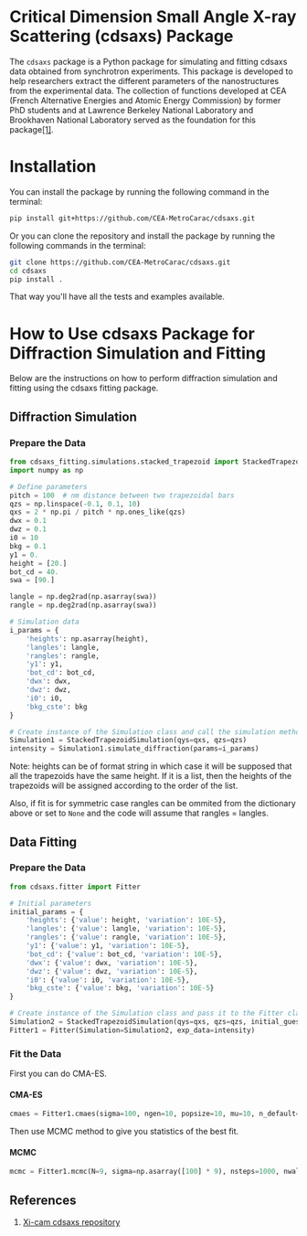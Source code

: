 # Critical Dimension Small Angle X-ray Scattering (cdsaxs) Package

The `cdsaxs` package is a Python package for simulating and fitting cdsaxs data obtained from synchrotron experiments. This package is developed to help researchers extract the
different parameters of the nanostructures from the experimental data. The collection of functions developed at CEA (French Alternative Energies and Atomic Energy Commission) by former PhD students and at
Lawrence Berkeley National Laboratory and Brookhaven National Laboratory served as the foundation for this package[[1]](#references).

# Installation
You can install the package by running the following command in the terminal:
```bash
pip install git+https://github.com/CEA-MetroCarac/cdsaxs.git
```
Or you can clone the repository and install the package by running the following commands in the terminal:
```bash
git clone https://github.com/CEA-MetroCarac/cdsaxs.git
cd cdsaxs
pip install .
```
That way you'll have all the tests and examples available.

# How to Use cdsaxs Package for Diffraction Simulation and Fitting

Below are the instructions on how to perform diffraction simulation and fitting using the cdsaxs fitting package.

## Diffraction Simulation

### Prepare the Data

```python
from cdsaxs_fitting.simulations.stacked_trapezoid import StackedTrapezoidSimulation
import numpy as np

# Define parameters
pitch = 100  # nm distance between two trapezoidal bars
qzs = np.linspace(-0.1, 0.1, 10)
qxs = 2 * np.pi / pitch * np.ones_like(qzs)
dwx = 0.1
dwz = 0.1
i0 = 10
bkg = 0.1
y1 = 0.
height = [20.]
bot_cd = 40.
swa = [90.]

langle = np.deg2rad(np.asarray(swa))
rangle = np.deg2rad(np.asarray(swa))

# Simulation data
i_params = {
    'heights': np.asarray(height),
    'langles': langle,
    'rangles': rangle,
    'y1': y1,
    'bot_cd': bot_cd,
    'dwx': dwx,
    'dwz': dwz,
    'i0': i0,
    'bkg_cste': bkg
}

# Create instance of the Simulation class and call the simulation method
Simulation1 = StackedTrapezoidSimulation(qys=qxs, qzs=qzs)
intensity = Simulation1.simulate_diffraction(params=i_params)
```
Note: heights can be of format string in which case it will be supposed that all the trapezoids have the same height. If it is a list, then the heights of the trapezoids will be assigned according to the order of the list.

Also, if fit is for symmetric case rangles can be ommited from the dictionary above or set to ```None``` and the code will assume that rangles = langles.

## Data Fitting

### Prepare the Data

```python
from cdsaxs.fitter import Fitter

# Initial parameters
initial_params = {
    'heights': {'value': height, 'variation': 10E-5},
    'langles': {'value': langle, 'variation': 10E-5},
    'rangles': {'value': rangle, 'variation': 10E-5},
    'y1': {'value': y1, 'variation': 10E-5},
    'bot_cd': {'value': bot_cd, 'variation': 10E-5},
    'dwx': {'value': dwx, 'variation': 10E-5},
    'dwz': {'value': dwz, 'variation': 10E-5},
    'i0': {'value': i0, 'variation': 10E-5},
    'bkg_cste': {'value': bkg, 'variation': 10E-5}
}

# Create instance of the Simulation class and pass it to the Fitter class along with data to fit
Simulation2 = StackedTrapezoidSimulation(qys=qxs, qzs=qzs, initial_guess=initial_params)
Fitter1 = Fitter(Simulation=Simulation2, exp_data=intensity)
```

### Fit the Data

First you can do CMA-ES.
#### CMA-ES

```python
cmaes = Fitter1.cmaes(sigma=100, ngen=10, popsize=10, mu=10, n_default=9, restarts=10, tolhistfun=10E-5, ftarget=10, restart_from_best=True, verbose=False, dir_save="./")
```
Then use MCMC method to give you statistics of the best fit.
#### MCMC

```python
mcmc = Fitter1.mcmc(N=9, sigma=np.asarray([100] * 9), nsteps=1000, nwalkers=18)
```

## References
1. [Xi-cam cdsaxs repository](https://github.com/Xi-CAM/Xi-cam.CDSAXS/tree/master/xicam/CDSAXS)